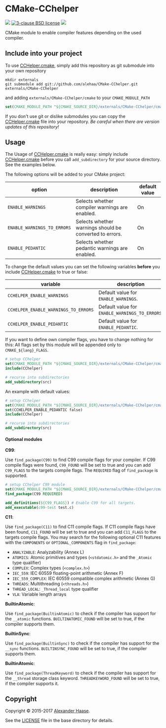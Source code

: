 # CMake-CChelper

[![](https://img.shields.io/github/issues-raw/alehaa/CMake-CChelper.svg?style=flat-square)](https://github.com/alehaa/CMake-CChelper/issues)
[![3-clause BSD license](http://img.shields.io/badge/license-3_clause_BSD-blue.svg?style=flat-square)](LICENSE)
![](http://img.shields.io/badge/CMake_required-2.6-lightgrey.svg?style=flat-square)

CMake module to enable compiler features depending on the used compiler.



## Include into your project

To use [CCHelper.cmake](cmake/CChelper.cmake), simply add this repository as git submodule into your own repository
```Shell
mkdir externals
git submodule add git://github.com/alehaa/CMake-CChelper.git externals/CMake-CChelper
```
and adding ```externals/CMake-CChelper/cmake``` to your ```CMAKE_MODULE_PATH```
```CMake
set(CMAKE_MODULE_PATH "${CMAKE_SOURCE_DIR}/externals/CMake-CChelper/cmake" ${CMAKE_MODULE_PATH})
```

If you don't use git or dislike submodules you can copy the [CCHelper.cmake](cmake/CChelper.cmake) file into your repository. *Be careful when there are version updates of this repository!*


## Usage

The Usage of [CCHelper.cmake](cmake/CChelper.cmake) is really easy: simply include [CCHelper.cmake](cmake/CChelper.cmake) before you call ```add_subdirectory``` for your source directory. See the examples below.


The following options will be added to your CMake project:

| option | description |default value|
|--------|-------------|-------------|
|```ENABLE_WARNINGS```|Selects whether compiler warnings are enabled.|On|
|```ENABLE_WARNINGS_TO_ERRORS```|Selects whether warnings should be converted to errors.|On|
|```ENABLE_PEDANTIC```|Selects whether pedantic warnings are enabled.|On|

To change the default values you can set the following variables **before** you include [CCHelper.cmake](cmake/CChelper.cmake) to true or false:

| variable | description |
|--------|-------------|
|```CCHELPER_ENABLE_WARNINGS```|Default value for ```ENABLE_WARNINGS```.|
|```CCHELPER_ENABLE_WARNINGS_TO_ERRORS```|Default value for ```ENABLE_WARNINGS_TO_ERRORS```.|
|```CCHELPER_ENABLE_PEDANTIC```|Default value for ```ENABLE_PEDANTIC```.|

If you want to define own compiler flags, you have to change nothing for this: All flags set by this module will be appended only to ```CMAKE_${lang}_FLAGS```.

```CMake
# setup CChelper
set(CMAKE_MODULE_PATH "${CMAKE_SOURCE_DIR}/externals/CMake-CChelper/cmake" ${CMAKE_MODULE_PATH})
include(CChelper)

# recurse into subdirectories
add_subdirectory(src)
```

An example with default values:

```CMake
# setup CChelper
set(CMAKE_MODULE_PATH "${CMAKE_SOURCE_DIR}/externals/CMake-CChelper/cmake" ${CMAKE_MODULE_PATH})
set(CCHELPER_ENABLE_PEDANTIC false)
include(CChelper)

# recurse into subdirectories
add_subdirectory(src)
```

#### Optional modules

**C99**:

Use ``find_package(C99)`` to find C99 compile flags for your compiler. If C99 compile flags were found, ``C99_FOUND`` will be set to true and you can add ``C99_FLAGS`` to the targets compile flags. The ``REQUIRED`` flag of ``find_package`` is supported.

```CMake
# setup CChelper C99 module
set(CMAKE_MODULE_PATH "${CMAKE_SOURCE_DIR}/externals/CMake-CChelper/cmake" ${CMAKE_MODULE_PATH})
find_package(C99 REQUIRED)

add_definitions(${C99_FLAGS}) # Enable C99 for all targets.
add_executable(c99-test test.c)
```


**C11**:

Use `find_package(C11)` to find C11 compile flags. If C11 compile flags have been found, `C11_FOUND` will be set to true and you can add `C11_FLAGS` to the targets compile flags. You may search for the following optional C11 features with the `COMPONENTS` or `OPTIONAL_COMPONENTS` flag in `find_package`:

* `ANALYZABLE`: Analyzability (Annex L)
* `ATOMICS`: Atomic primitives and types (`<stdatomic.h>` and the `_Atomic` type qualifier)
* `COMPLEX`: Complex types (`<complex.h>`)
* `IEC_559`: IEC 60559 floating-point arithmetic (Annex F)
* `IEC_559_COMPLEX`: IEC 60559 compatible complex arithmetic (Annex G)
* `THREADS`: Multithreading (`<threads.h>`)
* `THREAD_LOCAL`: `_Thread_local` type qualifier
* `VLA`: Variable length arrays


**BuiltinAtomic**:

Use `find_package(BuiltinAtomic)` to check if the compiler has support for the `__atomic` functions. `BUILTINATOMIC_FOUND` will be set to true, if the compiler supports them.


**BuiltinSync**:

Use `find_package(BuiltinSync)` to check if the compiler has support for the `__sync` functions. `BUILTINSYNC_FOUND` will be set to true, if the compiler supports them.


**BuiltinAtomic**:

Use `find_package(ThreadKeyword)` to check if the compiler has support for the `__thread` storage class keyword. `THREADKEYWORD_FOUND` will be set to true, if the compiler supports it.


## Copyright

Copyright &copy; 2015-2017 [Alexander Haase](alexander.haase@rwth-aachen.de).

See the [LICENSE](LICENSE) file in the base directory for details.
